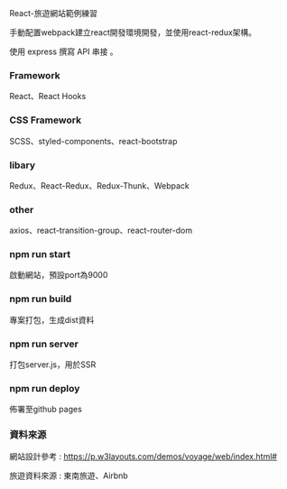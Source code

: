 React-旅遊網站範例練習

手動配置webpack建立react開發環境開發，並使用react-redux架構。

使用 express 撰寫 API 串接 。
 
### Framework

React、React Hooks

### CSS Framework

SCSS、styled-components、react-bootstrap

### libary

Redux、React-Redux、Redux-Thunk、Webpack

### other

axios、react-transition-group、react-router-dom

### npm run start

啟動網站，預設port為9000

### npm run build

專案打包，生成dist資料

### npm run server

打包server.js，用於SSR

### npm run deploy

佈署至github pages

### 資料來源

網站設計參考 : https://p.w3layouts.com/demos/voyage/web/index.html#

旅遊資料來源 : 東南旅遊、Airbnb
 　